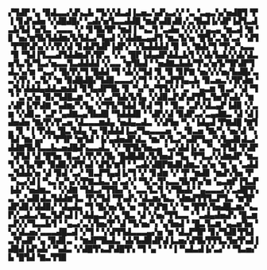 ▞▜▟▛▝▄▝▉▟▃▃▞▟▚▃▙▝▜▞▞▟▃▟▐▃▅▃▚▟▚▃▞▞▝▃▝▃▄▃▚▞▅▟█▜▝▛▐▝▊▟▚▟▅▝▞▟█▟█▞▝▃▟▞▅▜▃▃▟▟█▝▆▟▚▟▊▟▊▞▃▜▙▟▐▞▟▛▐▟▜▃▟▃▙▜▟▝▅▜▃▝▃▃▃▝▞▝▊▜▙▜▛▝▆▟▐▝▚▃▜▝▃▟▅▝▞▞▞▞▄▃▄▝▆▃▟▝▇▝▊▝▅▞▆▜▙▜▟▟▆▞▙▜▟▃▞▜▄▟▝▞▟▟▆▃▄▟▜▝▆▃▜▞▅▝█▜▞▃▜▞▃▞▝▟▜▝▛▜▛▟▚▞▞▞▛▞▟▝▊▟▟▜▟▛▐▟▛▞▝▞▙▟▟▟▟▝▉▝▚▝▇▟▞▜▝▜▚▞▚▃▃▝▉▝▜▟▐▜▃▃▟▜▟▟▆▟▚▜▛▃▝▞▃▝█▛▐▟▄▟▛▟▟▃▙▜▝▞▟▞▙▟▞▞▟▞▟▃▅▜▃▜▞▜▃▞▅▃▃▜▃▟▟▟▟▝▞▃▃▝▆▜▙▟▝▝▅▟▇▃▙▟▞▜▚▞▅▜▞▜▛▟▛▜▟▃▚▞▆▝▚▃▞▝█▞▛▞▜▝█▟▟▝▜▝▟▞▞▜▟▝▊▝▉▝▊▛▇▝▅▞▞▞▅▞▙▟█▞▃▃▚▜▚▝▃▜▞▝▆▝▉▟█▟█▞▜▟▉▃▃▃▞▞▜▝▝▞▚▟▜▜▄▃▙▝▉▃▅▃▚▜▛▟▆▝▄▜▞▟▟▟▄▟▟▃▆▟▟▝▊▜▄▟▛▜▙▝▊▝▚▞▚▞▜▜▞▞▝▃▝▝▄▃▆▝▊▃▞▝▟▝▜▝▝▃▚▞▅▝▉▞▜▟█▃▆▝▚▝▞▃▞▜▟▞▙▜▄▝▞▟▉▃▛▟▚▟▜▜▃▜▅▜▚▟▞▝▆▞▟▛▐▞▛▟▇▝▚▟▆▞▚▜▄▝▞▜▜▞▜▟▟▝▊▟▝▜▝▝▉▃▝▃▛▞▟▃▄▛▐▟▉▝▞▃▆▝▞▟▊▃▝▃▛▝▄▟▇▃▄▜▙▟▉▝▜▟▟▟▉▝▝▟▛▞▟▝▉▟▛▃▞▃▄▟▇▃▝▟▝▟▐▟▅▟▅▝▇▞▛▞▛▃▅▝▟▃▃▃▆▟▄▝▅▟▄▃▟▃▝▞▟▜▅▝▚▝▐▟▄▟▝▛▇▟█▝▇▜▄▝▊▝▐▝▛▟▄▝█▃▜▟▄▝▅▝▉▟▟▟▐▃▞▜▄▃▃▃▅▝▃▝▉▃▅▝▇▞▚▝▅▞▟▝▚▜▟▝▆▞▄▞▝▝▛▜▛▝▆▜▟▝▐▞▄▟▅▟▛▟▃▝▆▞▚▜▃▞▚▟▛▜▄▞▚▜▄▟▊▟▃▞▟▟▇▜▙▜▃▃▙▃▅▟█▟▚▃▃▟▃▝▞▝█▜▙▜▅▃▄▝▃▞▟▟▐▞▃▝▚▃▜▜▟▝▛▟▛▝▟▜▟▝▟▝█▜▅▝▉▃▞▞▛▞▚▜▙▝█▟█▟▊▞▙▜▅▟▝▜▄▝▛▜▃▞▞▟▆▟▛▝▆▃▜▝▄▜▄▜▛▝▉▟▉▞▟▜▚▟▝▟▜▞▆▜▝▝▃▟▞▟█▛▇▟▊▟▆▃▚▞▅▝▆▝▄▝▃▟▟▃▜▟▟▞▅▝▟▝▉▟▝▃▞▝▉▃▛▜▄▟▐▞▜▝▞▝▊▟▆▝▞▝▛▝▆▟▊▝▆▟▚▜▅▝▛▝▚▃▞▟▐▝▚▃▚▞▚▞▞▛▇▃▙▃▚▞▃▞▞▝▜▞▃▜▚▃▃▜▙▜▚▞▆▝▄▃▆▛▐▜▃▛▐▟▞▝▅▟▆▃▝▝▞▟▇▝▜▟▃▞▜▜▙▞▚▝▃▃▜▃▜▝▞▜▙▟▞▝▄▃▃▃▞▞▃▟█▜▚▃▝▃▚▟▊▟▃▜▟▟▆▜▃▝▛▞▜▟▝▜▚▟▚▝▟▃▆▞▙▃▝▟▆▟▜▜▜▃▛▜▃▝▆▜▛▟▛▟▊▞▟▟▉▞▝▟▄▟▄▝▜▝█▞▅▞▙▝▅▝▜▞▚▛▇▝▞▝▅▝█▜▚▜▅▟█▃▆▞▚▃▛▞▃▟▃▞▆▃▜▟▚▟▐▝▟▟▄▃▛▞▄▝█▃▝▟▝▞▅▞▜▜▃▃▝▝▃▟▄▟▅▟▚▝█▃▆▃▛▞▞▜▃▃▙▜▝▝▄▃▞▃▚▜▅▞▛▝▟▝▜▞▅▞▚▝▄▜▅▟▝▝█▃▜▃▆▝▄▃▅▜▅▝▚▞▟▃▅▞▃▃▃▟█▃▟▝▞▜▝▝▞▟▜▜▟▃▃▃▄▞▅▝▆▝▟▃▛▜▛▝▊▞▜▟▊▜▜▟▃▜▚▟▛▝▄▝▉▟▊▃▝▝▆▟▛▜▙▟▃▝▟▞▙▟▉▟▛▟▐▃▅▞▟▜▙▜▜▜▃▜▅▜▚▟▐▟█▟▐▟▚▟▞▝▚▟▃▝▞▟█▜▚▃▛▟█▜▚▝▜▝▄▝▝▝▐▝▚▟▃▟▐▞▃▞▝▝▜▃▅▞▙▝█▜▟▝▇▃▜▜▉
